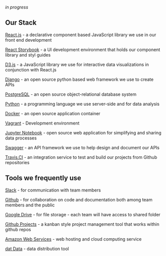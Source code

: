 *in progress*

## Our Stack

[React.js](https://facebook.github.io/react/) - a declarative component based JavaScript library we use in our front end development

[React Storybook](https://getstorybook.io/) - a UI development environment that holds our component library and styl guides

[D3.js](https://github.com/d3/d3/wiki) - a JavaScript library we use for interactive data visualizations in conjunction with React.js

[Django](https://docs.djangoproject.com/en/1.10/) - an open source python based web framework we use to create APIs 

[PostgreSQL](https://www.postgresql.org/docs/9.5/static/index.html) - an open source object-relational database system

[Python](https://www.python.org/doc/) - a programming language we use server-side and for data analysis

[Docker](https://docs.docker.com/) - an open source application container

[Vagrant](https://www.vagrantup.com/docs/) - Development environment

[Jupyter Notebook](https://jupyter.readthedocs.io/en/latest/index.html) - open source web application for simplifying and sharing data processes

[Swagger](http://swagger.io/) - an API framework we use to help design and document our APIs

[Travis.CI](https://docs.travis-ci.com/) - an integration service to test and build our projects from Github repositories  


## Tools we frequently use

[Slack](https://get.slack.help/hc/en-us/articles/218080037-Getting-started-for-new-users) - for communication with team members

[Github](https://guides.github.com/) - for collaboration on code and documentation both among team members and the public

[Google Drive](https://support.google.com/drive/?hl=en#topic=14940) - for file storage - each team will have access to shared folder

[Github Projects](https://help.github.com/articles/tracking-the-progress-of-your-work-with-project-boards/) - a kanban style project management tool that works within github repos

[Amazon Web Services](https://aws.amazon.com/documentation/) - web hosting and cloud computing service


[dat Data](http://docs.dat-data.com/) - data distribution tool
